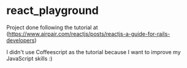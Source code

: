 # react_playground
Project done following the tutorial at 
(https://www.airpair.com/reactjs/posts/reactjs-a-guide-for-rails-developers)

I didn't use Coffeescript as the tutorial because I want to improve my JavaScript skills :) 
